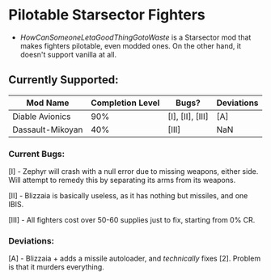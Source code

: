 # Pilotable Starsector Fighters

 * *HowCanSomeoneLetaGoodThingGotoWaste* is a Starsector mod that makes fighters pilotable, even modded ones.
On the other hand, it doesn't support vanilla at all.

## Currently Supported:

Mod Name | Completion Level | Bugs? | Deviations 
-------- | ---------------- | ----- | ----------
Diable Avionics | 90% | [I], [II], [III] | [A]
Dassault-Mikoyan | 40% | [III] | NaN

### Current Bugs:

 [I] - Zephyr will crash with a null error due to missing weapons, either side. Will attempt to remedy this by separating its arms from its weapons.
 
 [II] - Blizzaia is basically useless, as it has nothing but missiles, and one IBIS.
 
 [III] - All fighters cost over 50-60 supplies just to fix, starting from 0% CR.
 
 

### Deviations:

 [A] - Blizzaia + adds a missile autoloader, and *technically* fixes [2]. Problem is that it murders everything.
 
